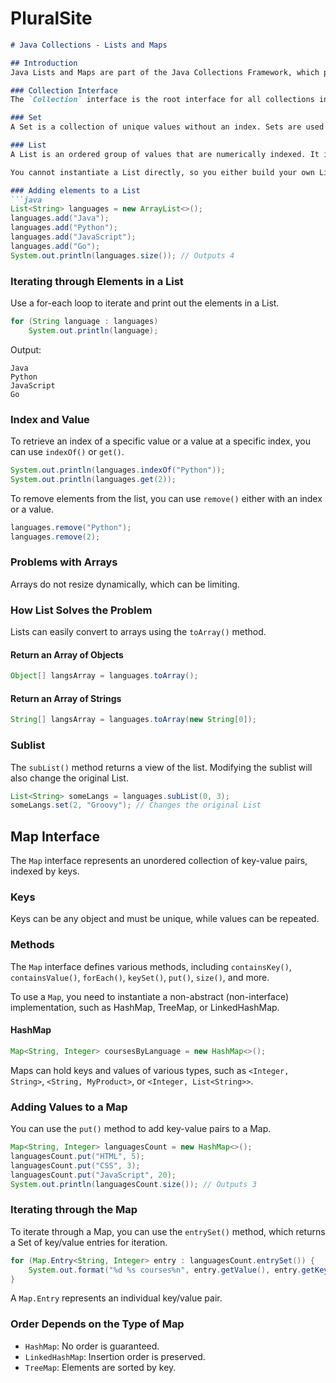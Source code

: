 # PluralSite
```markdown
# Java Collections - Lists and Maps

## Introduction
Java Lists and Maps are part of the Java Collections Framework, which provides a set of classes and interfaces to work with collections of objects. In this README, we'll explore Lists and Maps, their interfaces, methods, and common operations.

### Collection Interface
The `Collection` interface is the root interface for all collections in Java. To be considered a collection, certain methods must be implemented, including `add()`, `remove()`, `size()`, `contains()`, and more. Collections can be divided into two subgroups: Lists and Sets.

### Set
A Set is a collection of unique values without an index. Sets are used to store a group of general Java objects.

### List
A List is an ordered group of values that are numerically indexed. It is also an interface, implementing methods of the `Collection` interface and providing its own methods, such as `add()`, `add() at index`, `set()`, `remove() at index`, `indexOf()`, `sublist()`, and `set()`.

You cannot instantiate a List directly, so you either build your own List or use Java's implemented non-abstract List classes like ArrayList, LinkedList, Vector, or Stack. To maintain flexibility, declare your List variable as a general List to change the type of the List throughout the code without altering the variable declaration.

### Adding elements to a List
```java
List<String> languages = new ArrayList<>();
languages.add("Java");
languages.add("Python");
languages.add("JavaScript");
languages.add("Go");
System.out.println(languages.size()); // Outputs 4
```

### Iterating through Elements in a List
Use a for-each loop to iterate and print out the elements in a List.
```java
for (String language : languages)
    System.out.println(language);
```
Output:
```
Java
Python
JavaScript
Go
```

### Index and Value
To retrieve an index of a specific value or a value at a specific index, you can use `indexOf()` or `get()`.
```java
System.out.println(languages.indexOf("Python"));
System.out.println(languages.get(2));
```

To remove elements from the list, you can use `remove()` either with an index or a value.
```java
languages.remove("Python");
languages.remove(2);
```

### Problems with Arrays
Arrays do not resize dynamically, which can be limiting.

### How List Solves the Problem
Lists can easily convert to arrays using the `toArray()` method.

#### Return an Array of Objects
```java
Object[] langsArray = languages.toArray();
```

#### Return an Array of Strings
```java
String[] langsArray = languages.toArray(new String[0]);
```

### Sublist
The `subList()` method returns a view of the list. Modifying the sublist will also change the original List.
```java
List<String> someLangs = languages.subList(0, 3);
someLangs.set(2, "Groovy"); // Changes the original List
```

## Map Interface
The `Map` interface represents an unordered collection of key-value pairs, indexed by keys.

### Keys
Keys can be any object and must be unique, while values can be repeated.

### Methods
The `Map` interface defines various methods, including `containsKey()`, `containsValue()`, `forEach()`, `keySet()`, `put()`, `size()`, and more.

To use a `Map`, you need to instantiate a non-abstract (non-interface) implementation, such as HashMap, TreeMap, or LinkedHashMap.

#### HashMap
```java
Map<String, Integer> coursesByLanguage = new HashMap<>();
```

Maps can hold keys and values of various types, such as `<Integer, String>`, `<String, MyProduct>`, or `<Integer, List<String>>`.

### Adding Values to a Map
You can use the `put()` method to add key-value pairs to a Map.
```java
Map<String, Integer> languagesCount = new HashMap<>();
languagesCount.put("HTML", 5);
languagesCount.put("CSS", 3);
languagesCount.put("JavaScript", 20);
System.out.println(languagesCount.size()); // Outputs 3
```

### Iterating through the Map
To iterate through a Map, you can use the `entrySet()` method, which returns a Set of key/value entries for iteration.
```java
for (Map.Entry<String, Integer> entry : languagesCount.entrySet()) {
    System.out.format("%d %s courses%n", entry.getValue(), entry.getKey());
}
```

A `Map.Entry` represents an individual key/value pair.

### Order Depends on the Type of Map
- `HashMap`: No order is guaranteed.
- `LinkedHashMap`: Insertion order is preserved.
- `TreeMap`: Elements are sorted by key.
```



